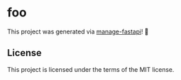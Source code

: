 # foo

This project was generated via [manage-fastapi](https://ycd.github.io/manage-fastapi/)! :tada:

## License

This project is licensed under the terms of the MIT license.
